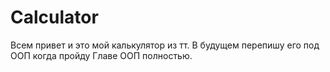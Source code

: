 # Calculator
Всем привет и это мой калькулятор из тт. В будущем перепишу его под ООП когда пройду Главе ООП полностью.
